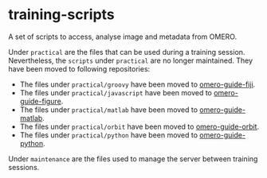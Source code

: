 # training-scripts
A set of scripts to access, analyse image and metadata from OMERO.

Under ``practical`` are the files that can be used during a training session.
Nevertheless, the ``scripts`` under ``practical`` are no longer maintained.
They have been moved to following repositories:
 - The files under ``practical/groovy`` have been moved to [omero-guide-fiji](https://github.com/ome/omero-guide-fiji/tree/master/scripts).
 - The files under ``practical/javascript`` have been moved to [omero-guide-figure](https://github.com/ome/omero-guide-figure/tree/master/scripts).
 - The files under ``practical/matlab`` have been moved to [omero-guide-matlab](https://github.com/ome/omero-guide-matlab/tree/master/scripts).
 - The files under ``practical/orbit`` have been moved to [omero-guide-orbit](https://github.com/ome/omero-guide-orbit/tree/master/scripts).
  - The files under ``practical/python`` have been moved to [omero-guide-python](https://github.com/ome/omero-guide-python/tree/master/scripts).

Under ``maintenance`` are the files used to manage the server between training sessions.
